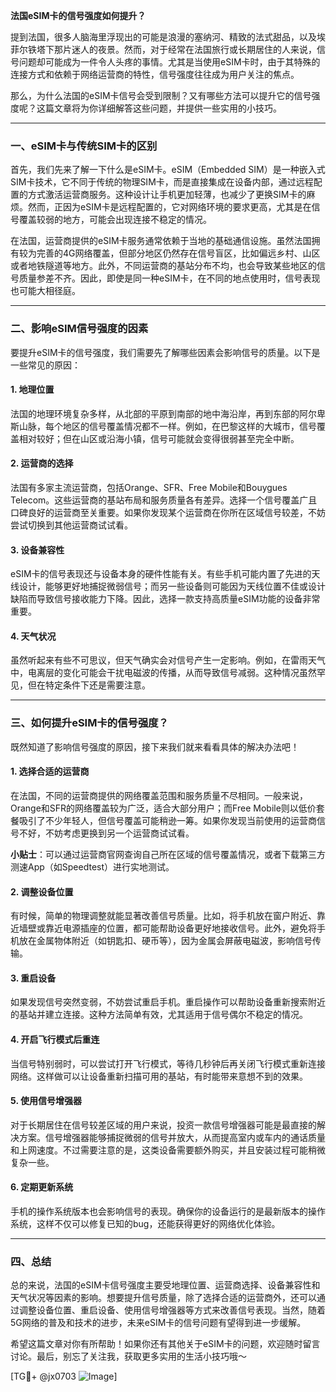 **法国eSIM卡的信号强度如何提升？**

提到法国，很多人脑海里浮现出的可能是浪漫的塞纳河、精致的法式甜品，以及埃菲尔铁塔下那片迷人的夜景。然而，对于经常在法国旅行或长期居住的人来说，信号问题却可能成为一件令人头疼的事情。尤其是当使用eSIM卡时，由于其特殊的连接方式和依赖于网络运营商的特性，信号强度往往成为用户关注的焦点。

那么，为什么法国的eSIM卡信号会受到限制？又有哪些方法可以提升它的信号强度呢？这篇文章将为你详细解答这些问题，并提供一些实用的小技巧。

---

### 一、eSIM卡与传统SIM卡的区别

首先，我们先来了解一下什么是eSIM卡。eSIM（Embedded SIM）是一种嵌入式SIM卡技术，它不同于传统的物理SIM卡，而是直接集成在设备内部，通过远程配置的方式激活运营商服务。这种设计让手机更加轻薄，也减少了更换SIM卡的麻烦。然而，正因为eSIM卡是远程配置的，它对网络环境的要求更高，尤其是在信号覆盖较弱的地方，可能会出现连接不稳定的情况。

在法国，运营商提供的eSIM卡服务通常依赖于当地的基础通信设施。虽然法国拥有较为完善的4G网络覆盖，但部分地区仍然存在信号盲区，比如偏远乡村、山区或者地铁隧道等地方。此外，不同运营商的基站分布不均，也会导致某些地区的信号质量参差不齐。因此，即使是同一种eSIM卡，在不同的地点使用时，信号表现也可能大相径庭。

---

### 二、影响eSIM信号强度的因素

要提升eSIM卡的信号强度，我们需要先了解哪些因素会影响信号的质量。以下是一些常见的原因：

#### 1. **地理位置**
   法国的地理环境复杂多样，从北部的平原到南部的地中海沿岸，再到东部的阿尔卑斯山脉，每个地区的信号覆盖情况都不一样。例如，在巴黎这样的大城市，信号覆盖相对较好；但在山区或沿海小镇，信号可能就会变得很弱甚至完全中断。

#### 2. **运营商的选择**
   法国有多家主流运营商，包括Orange、SFR、Free Mobile和Bouygues Telecom。这些运营商的基站布局和服务质量各有差异。选择一个信号覆盖广且口碑良好的运营商至关重要。如果你发现某个运营商在你所在区域信号较差，不妨尝试切换到其他运营商试试看。

#### 3. **设备兼容性**
   eSIM卡的信号表现还与设备本身的硬件性能有关。有些手机可能内置了先进的天线设计，能够更好地捕捉微弱信号；而另一些设备则可能因为天线位置不佳或设计缺陷而导致信号接收能力下降。因此，选择一款支持高质量eSIM功能的设备非常重要。

#### 4. **天气状况**
   虽然听起来有些不可思议，但天气确实会对信号产生一定影响。例如，在雷雨天气中，电离层的变化可能会干扰电磁波的传播，从而导致信号减弱。这种情况虽然罕见，但在特定条件下还是需要注意。

---

### 三、如何提升eSIM卡的信号强度？

既然知道了影响信号强度的原因，接下来我们就来看看具体的解决办法吧！

#### 1. **选择合适的运营商**
   在法国，不同的运营商提供的网络覆盖范围和服务质量不尽相同。一般来说，Orange和SFR的网络覆盖较为广泛，适合大部分用户；而Free Mobile则以低价套餐吸引了不少年轻人，但信号覆盖可能稍逊一筹。如果你发现当前使用的运营商信号不好，不妨考虑更换到另一个运营商试试看。

   **小贴士**：可以通过运营商官网查询自己所在区域的信号覆盖情况，或者下载第三方测速App（如Speedtest）进行实地测试。

#### 2. **调整设备位置**
   有时候，简单的物理调整就能显著改善信号质量。比如，将手机放在窗户附近、靠近墙壁或靠近电源插座的位置，都可能帮助设备更好地接收信号。此外，避免将手机放在金属物体附近（如钥匙扣、硬币等），因为金属会屏蔽电磁波，影响信号传输。

#### 3. **重启设备**
   如果发现信号突然变弱，不妨尝试重启手机。重启操作可以帮助设备重新搜索附近的基站并建立连接。这种方法简单有效，尤其适用于信号偶尔不稳定的情况。

#### 4. **开启飞行模式后重连**
   当信号特别弱时，可以尝试打开飞行模式，等待几秒钟后再关闭飞行模式重新连接网络。这样做可以让设备重新扫描可用的基站，有时能带来意想不到的效果。

#### 5. **使用信号增强器**
   对于长期居住在信号较差区域的用户来说，投资一款信号增强器可能是最直接的解决方案。信号增强器能够捕捉微弱的信号并放大，从而提高室内或车内的通话质量和上网速度。不过需要注意的是，这类设备需要额外购买，并且安装过程可能稍微复杂一些。

#### 6. **定期更新系统**
   手机的操作系统版本也会影响信号的表现。确保你的设备运行的是最新版本的操作系统，这样不仅可以修复已知的bug，还能获得更好的网络优化体验。

---

### 四、总结

总的来说，法国的eSIM卡信号强度主要受地理位置、运营商选择、设备兼容性和天气状况等因素的影响。想要提升信号质量，除了选择合适的运营商外，还可以通过调整设备位置、重启设备、使用信号增强器等方式来改善信号表现。当然，随着5G网络的普及和技术的进步，未来eSIM卡的信号问题有望得到进一步缓解。

希望这篇文章对你有所帮助！如果你还有其他关于eSIM卡的问题，欢迎随时留言讨论。最后，别忘了关注我，获取更多实用的生活小技巧哦～

[TG💪+ @jx0703 ![Image](https://github.com/user-attachments/assets/dbca1d08-cadb-493c-b0ec-ad6f7a83f270)]